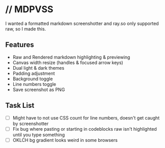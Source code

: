 # // MDPVSS

I wanted a formatted markdown screenshotter and ray.so only supported raw, so I made this.

## Features

- Raw and Rendered markdown highlighting & previewing
- Canvas width resize (handles & focused arrow keys)
- Dual light & dark themes
- Padding adjustment
- Background toggle
- Line numbers toggle
- Save screenshot as PNG

## Task List

- [ ] Might have to not use CSS count for line numbers, doesn't get caught by screenshotter
- [ ] Fix bug where pasting or starting in codeblocks raw isn't highlighted until you type something
- [ ] OKLCH bg gradient looks weird in some browsers
